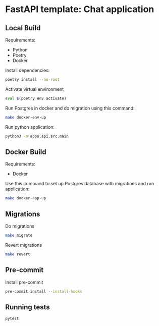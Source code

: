 # FastAPI template: Chat application

## Local Build

Requirements:

* Python
* Poetry
* Docker

Install dependencies:
```bash
poetry install --no-root
```

Activate virtual environment
```bash
eval $(poetry env activate)
```

Run Postgres in docker and do migration using this command:

```bash
make docker-env-up
```

Run python application:

```bash
python3 -m apps.api.src.main
```

## Docker Build


Requirements:

* Docker

Use this command to set up Postgres database with migrations and run application:

```bash
make docker-app-up
```

## Migrations

Do migrations

```bash
make migrate
```

Revert migrations

```bash
make revert
```

## Pre-commit

Install pre-commit

```bash
pre-commit install --install-hooks
```

## Running tests

```bash
pytest
```
